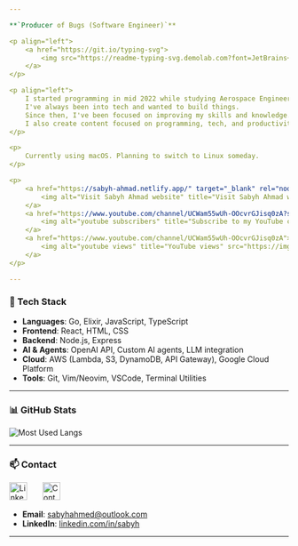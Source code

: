 ```yaml
---

**`Producer of Bugs (Software Engineer)`**

<p align="left">
    <a href="https://git.io/typing-svg">
        <img src="https://readme-typing-svg.demolab.com?font=JetBrains+Mono+Nl&size=23&duration=1&color=F6C177&vCenter=true&repeat=false&width=435&lines=Sabyh+Ahmad" alt="Typing SVG" />
    </a>
</p>

<p align="left">
    I started programming in mid 2022 while studying Aerospace Engineering and accidentally discovered my enjoyment for programming.  
    I've always been into tech and wanted to build things.  
    Since then, I've been focused on improving my skills and knowledge.  
    I also create content focused on programming, tech, and productivity, sharing insights and lessons along the way.
</p>

<p>
    Currently using macOS. Planning to switch to Linux someday.
</p>

<p>
    <a href="https://sabyh-ahmad.netlify.app/" target="_blank" rel="noopener noreferrer" style="text-decoration: none;">
        <img alt="Visit Sabyh Ahmad website" title="Visit Sabyh Ahmad website" src="https://img.shields.io/badge/Sabyh%20Ahmad-9CCFD8?style=for-the-badge&logo=netlify&labelColor=000000" />
    </a>
    <a href="https://www.youtube.com/channel/UCWam55wUh-OOcvrGJisq0zA?sub_confirmation=1" style="text-decoration: none;">
        <img alt="youtube subscribers" title="Subscribe to my YouTube channel" src="https://img.shields.io/youtube/channel/subscribers/UCWam55wUh-OOcvrGJisq0zA?style=for-the-badge&logo=youtube&logoColor=white&labelColor=CE4630&color=E05D44" />
    </a>
    <a href="https://www.youtube.com/channel/UCWam55wUh-OOcvrGJisq0zA">
        <img alt="youtube views" title="YouTube views" src="https://img.shields.io/youtube/channel/views/UCWam55wUh-OOcvrGJisq0zA?style=for-the-badge&logo=youtube&logoColor=white&labelColor=003B6F&color=83C9F4"/>
    </a>
</p>

---
```


### 🔧 Tech Stack

* **Languages**: Go, Elixir, JavaScript, TypeScript
* **Frontend**: React, HTML, CSS
* **Backend**: Node.js, Express
* **AI & Agents**: OpenAI API, Custom AI agents, LLM integration
* **Cloud**: AWS (Lambda, S3, DynamoDB, API Gateway), Google Cloud Platform
* **Tools**: Git, Vim/Neovim, VSCode, Terminal Utilities

---

### 📊 GitHub Stats

![Most Used Langs](https://github-readme-stats.vercel.app/api/top-langs/?username=Sin-cy\&layout=compact\&theme=rose_pine\&show_icons=true)

---

### 📫 Contact

<p align="left">
    <a href="https://www.linkedin.com/in/sabyh/" target="_blank"><img width="32px" alt="LinkedIn" title="LinkedIn" src="https://img.icons8.com/fluency/48/linkedin.png" /></a>
    &#8287;&#8287;&#8287;&#8287;&#8287;
    <a href="https://sabyh-ahmad.netlify.app/#contact" target="_blank"><img width="32px" alt="Contact" title="Website Contact" src="https://cdn-icons-png.flaticon.com/128/3296/3296464.png" /></a>
</p>

* **Email**: [sabyhahmed@outlook.com](mailto:sabyhahmed@outlook.com)
* **LinkedIn**: [linkedin.com/in/sabyh](https://www.linkedin.com/in/sabyh)

---
